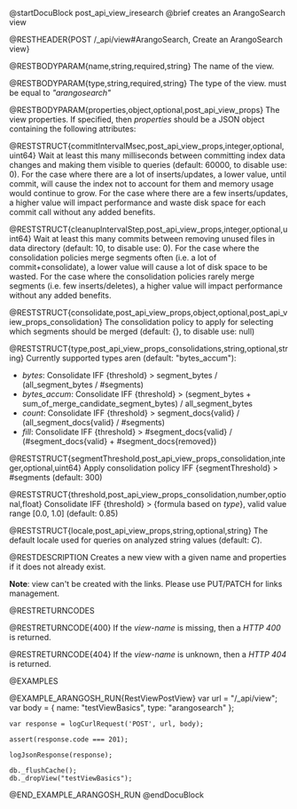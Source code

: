 @startDocuBlock post_api_view_iresearch
@brief creates an ArangoSearch view

@RESTHEADER{POST /_api/view#ArangoSearch, Create an ArangoSearch view}

@RESTBODYPARAM{name,string,required,string}
The name of the view.

@RESTBODYPARAM{type,string,required,string}
The type of the view. must be equal to *"arangosearch"*

@RESTBODYPARAM{properties,object,optional,post_api_view_props}
The view properties. If specified, then *properties* should be a JSON object
containing the following attributes:

@RESTSTRUCT{commitIntervalMsec,post_api_view_props,integer,optional,uint64}
Wait at least this many milliseconds between committing index data changes and
making them visible to queries (default: 60000, to disable use: 0).
For the case where there are a lot of inserts/updates, a lower value, until
commit, will cause the index not to account for them and memory usage would
continue to grow.
For the case where there are a few inserts/updates, a higher value will impact
performance and waste disk space for each commit call without any added
benefits.

@RESTSTRUCT{cleanupIntervalStep,post_api_view_props,integer,optional,uint64}
Wait at least this many commits between removing unused files in data
directory (default: 10, to disable use: 0).
For the case where the consolidation policies merge segments often (i.e. a lot
of commit+consolidate), a lower value will cause a lot of disk space to be
wasted.
For the case where the consolidation policies rarely merge segments (i.e. few
inserts/deletes), a higher value will impact performance without any added
benefits.

@RESTSTRUCT{consolidate,post_api_view_props,object,optional,post_api_view_props_consolidation}
The consolidation policy to apply for selecting which segments should be merged
(default: {}, to disable use: null)


@RESTSTRUCT{type,post_api_view_props_consolidations,string,optional,string}
Currently supported types aren (default: "bytes_accum"):
- *bytes*: Consolidate IFF {threshold} > segment_bytes / (all_segment_bytes / #segments)
- *bytes_accum*: Consolidate IFF {threshold} > (segment_bytes + sum_of_merge_candidate_segment_bytes) / all_segment_bytes
- *count*: Consolidate IFF {threshold} > segment_docs{valid} / (all_segment_docs{valid} / #segments)
- *fill*: Consolidate IFF {threshold} > #segment_docs{valid} / (#segment_docs{valid} + #segment_docs{removed})

@RESTSTRUCT{segmentThreshold,post_api_view_props_consolidation,integer,optional,uint64}
Apply consolidation policy IFF {segmentThreshold} > #segments (default: 300)

@RESTSTRUCT{threshold,post_api_view_props_consolidation,number,optional,float}
Consolidate IFF {threshold} > {formula based on *type*}, valid value range [0.0, 1.0] (default: 0.85)


@RESTSTRUCT{locale,post_api_view_props,string,optional,string}
The default locale used for queries on analyzed string values (default: *C*).


@RESTDESCRIPTION
Creates a new view with a given name and properties if it does not
already exist.

**Note**: view can't be created with the links. Please use PUT/PATCH for links
management.

@RESTRETURNCODES

@RESTRETURNCODE{400}
If the *view-name* is missing, then a *HTTP 400* is returned.

@RESTRETURNCODE{404}
If the *view-name* is unknown, then a *HTTP 404* is returned.

@EXAMPLES

@EXAMPLE_ARANGOSH_RUN{RestViewPostView}
    var url = "/_api/view";
    var body = {
      name: "testViewBasics",
      type: "arangosearch"
    };

    var response = logCurlRequest('POST', url, body);

    assert(response.code === 201);

    logJsonResponse(response);

    db._flushCache();
    db._dropView("testViewBasics");
@END_EXAMPLE_ARANGOSH_RUN
@endDocuBlock
